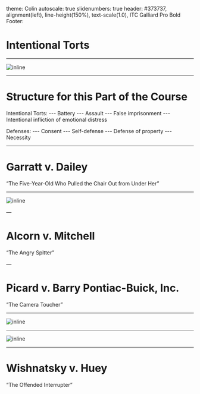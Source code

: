 theme: Colin
autoscale: true
slidenumbers: true
header: #373737, alignment(left), line-height(150%), text-scale(1.0), ITC Galliard Pro Bold
Footer: 


# Intentional Torts

---

![inline](images/culp.jpg)

---

# Structure for this Part of the Course

Intentional Torts:
--- Battery
--- Assault
--- False imprisonment
--- Intentional infliction of emotional distress

Defenses:
--- Consent
--- Self-defense
--- Defense of property
--- Necessity

---

# Garratt v. Dailey
“The Five-Year-Old Who Pulled the Chair Out from Under Her”

---


![inline](images/intent.jpg)

—


# Alcorn v. Mitchell
“The Angry Spitter”

—

# Picard v. Barry Pontiac-Buick, Inc.
“The Camera Toucher”


---

![inline](images/battery.jpg)

---

![inline](images/assault.jpg)


---

# Wishnatsky v. Huey
“The Offended Interrupter”